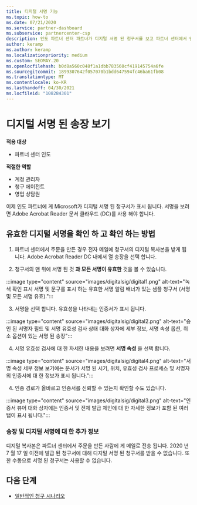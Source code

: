 ```yaml
---
title: 디지털 서명 기능
ms.topic: how-to
ms.date: 07/21/2020
ms.service: partner-dashboard
ms.subservice: partnercenter-csp
description: 인도 파트너 센터 파트너가 디지털 서명 된 청구서를 보고 파트너 센터에서 만든 주문에 대해 청구서의 디지털 복사본을 받을 수 있는 방법을 알아봅니다.
author: keramp
ms.author: keramp
ms.localizationpriority: medium
ms.custom: SEOMAY.20
ms.openlocfilehash: b0d8a560c048f1a1dbb783560cf419145754a6fe
ms.sourcegitcommit: 1899307642f057070b1bdd647594fc46ba61fb08
ms.translationtype: MT
ms.contentlocale: ko-KR
ms.lasthandoff: 04/30/2021
ms.locfileid: "108284301"
---
```

# <a name="view-digitally-signed-invoices"></a>디지털 서명 된 송장 보기

**적용 대상**

- 파트너 센터 인도

**적절한 역할**

- 계정 관리자
- 청구 에이전트
- 영업 상담원

이제 인도 파트너에 게 Microsoft가 디지털 서명 된 청구서가 표시 됩니다. 서명을 보려면 Adobe Acrobat Reader 문서 클라우드 (DC)를 사용 해야 합니다.

## <a name="how-to-view-and-insure-a-valid-digital-signature"></a>유효한 디지털 서명을 확인 하 고 확인 하는 방법


1. 파트너 센터에서 주문을 만든 경우 전자 메일에 청구서의 디지털 복사본을 받게 됩니다. Adobe Acrobat Reader DC 내에서 열 송장을 선택 합니다.


2. 청구서의 맨 위에 서명 된 것 **과 모든 서명이 유효한** 것을 볼 수 있습니다.
 
 :::image type="content" source="images/digitalsig/digital1.png" alt-text="녹색 확인 표시 서명 및 문구를 표시 하는 유효한 서명 알림 배너가 있는 샘플 청구서 (서명 및 모든 서명 유효).":::

3. 서명을 선택 합니다. 유효성을 나타내는 인증서가 표시 됩니다.

:::image type="content" source="images/digitalsig/digital2.png" alt-text="승인 된 서명자 필드 및 서명 유효성 검사 상태 대화 상자에 세부 정보, 서명 속성 옵션, 취소 옵션이 있는 서명 된 송장"::: 

4. 서명 유효성 검사에 대 한 자세한 내용을 보려면 **서명 속성** 을 선택 합니다.

:::image type="content" source="images/digitalsig/digital4.png" alt-text="서명 속성 세부 정보 보기에는 문서가 서명 된 시기, 위치, 유효성 검사 프로세스 및 서명자의 인증서에 대 한 정보가 표시 됩니다."::: 

4. 인증 경로가 올바르고 인증서를 신뢰할 수 있는지 확인할 수도 있습니다.

 :::image type="content" source="images/digitalsig/digital3.png" alt-text="인증서 뷰어 대화 상자에는 인증서 및 전체 발급 체인에 대 한 자세한 정보가 포함 된 여러 탭이 표시 됩니다.":::

### <a name="additional-information-on-invoices-and-digital-signatures"></a>송장 및 디지털 서명에 대 한 추가 정보

디지털 복사본은 파트너 센터에서 주문을 만든 사람에 게 메일로 전송 됩니다. 2020 년 7 월 17 일 이전에 발급 된 청구서에 대해 디지털 서명 된 청구서를 받을 수 없습니다. 또한 수동으로 서명 된 청구서는 사용할 수 없습니다.

## <a name="next-steps"></a>다음 단계

- [일반적인 청구 시나리오](common-billing-scenarios.md)